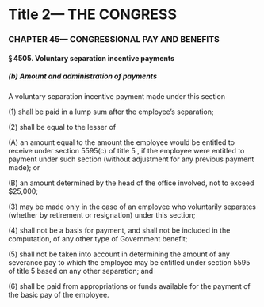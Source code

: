 
# Title 2— THE CONGRESS
### CHAPTER 45— CONGRESSIONAL PAY AND BENEFITS
#### § 4505. Voluntary separation incentive payments
##### (b) Amount and administration of payments

A voluntary separation incentive payment made under this section

(1) shall be paid in a lump sum after the employee’s separation;

(2) shall be equal to the lesser of

(A) an amount equal to the amount the employee would be entitled to receive under section 5595(c) of title 5 , if the employee were entitled to payment under such section (without adjustment for any previous payment made); or

(B) an amount determined by the head of the office involved, not to exceed $25,000;

(3) may be made only in the case of an employee who voluntarily separates (whether by retirement or resignation) under this section;

(4) shall not be a basis for payment, and shall not be included in the computation, of any other type of Government benefit;

(5) shall not be taken into account in determining the amount of any severance pay to which the employee may be entitled under section 5595 of title 5 based on any other separation; and

(6) shall be paid from appropriations or funds available for the payment of the basic pay of the employee.
